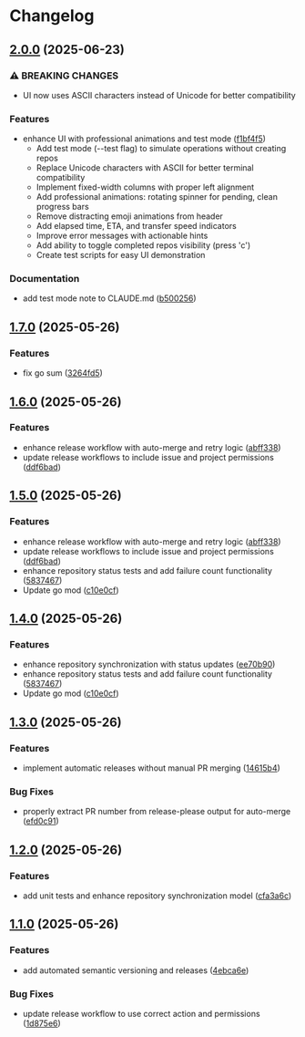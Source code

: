 # Changelog

## [2.0.0](https://github.com/jdmcgrath/orgsync/compare/v1.7.0...v2.0.0) (2025-06-23)

### ⚠ BREAKING CHANGES

* UI now uses ASCII characters instead of Unicode for better compatibility

### Features

* enhance UI with professional animations and test mode ([f1bf4f5](https://github.com/jdmcgrath/orgsync/commit/f1bf4f5))
  - Add test mode (--test flag) to simulate operations without creating repos
  - Replace Unicode characters with ASCII for better terminal compatibility
  - Implement fixed-width columns with proper left alignment
  - Add professional animations: rotating spinner for pending, clean progress bars
  - Remove distracting emoji animations from header
  - Add elapsed time, ETA, and transfer speed indicators
  - Improve error messages with actionable hints
  - Add ability to toggle completed repos visibility (press 'c')
  - Create test scripts for easy UI demonstration

### Documentation

* add test mode note to CLAUDE.md ([b500256](https://github.com/jdmcgrath/orgsync/commit/b500256))

## [1.7.0](https://github.com/jdmcgrath/orgsync/compare/v1.6.0...v1.7.0) (2025-05-26)


### Features

* fix go sum ([3264fd5](https://github.com/jdmcgrath/orgsync/commit/3264fd505945216ad1919baf2e5a18793494c74d))

## [1.6.0](https://github.com/jdmcgrath/orgsync/compare/v1.5.0...v1.6.0) (2025-05-26)


### Features

* enhance release workflow with auto-merge and retry logic ([abff338](https://github.com/jdmcgrath/orgsync/commit/abff338162a9c62de4e19e7a3f11df843acd5d18))
* update release workflows to include issue and project permissions ([ddf6bad](https://github.com/jdmcgrath/orgsync/commit/ddf6bad29b73f392a35f6a549b0c6c952464610c))

## [1.5.0](https://github.com/jdmcgrath/orgsync/compare/v1.4.0...v1.5.0) (2025-05-26)


### Features

* enhance release workflow with auto-merge and retry logic ([abff338](https://github.com/jdmcgrath/orgsync/commit/abff338162a9c62de4e19e7a3f11df843acd5d18))
* update release workflows to include issue and project permissions ([ddf6bad](https://github.com/jdmcgrath/orgsync/commit/ddf6bad29b73f392a35f6a549b0c6c952464610c))
* enhance repository status tests and add failure count functionality ([5837467](https://github.com/jdmcgrath/orgsync/commit/5837467fb480f2741834768a3580dd126fb5cddd))
* Update go mod ([c10e0cf](https://github.com/jdmcgrath/orgsync/commit/c10e0cf9d864675875ad43f9442f0b6c28a2d93b))

## [1.4.0](https://github.com/jdmcgrath/orgsync/compare/v1.3.0...v1.4.0) (2025-05-26)


### Features

* enhance repository synchronization with status updates ([ee70b90](https://github.com/jdmcgrath/orgsync/commit/ee70b90fb9414bee44f687be7f310ecb6ef88f5d))
* enhance repository status tests and add failure count functionality ([5837467](https://github.com/jdmcgrath/orgsync/commit/5837467fb480f2741834768a3580dd126fb5cddd))
* Update go mod ([c10e0cf](https://github.com/jdmcgrath/orgsync/commit/c10e0cf9d864675875ad43f9442f0b6c28a2d93b))

## [1.3.0](https://github.com/jdmcgrath/orgsync/compare/v1.2.0...v1.3.0) (2025-05-26)


### Features

* implement automatic releases without manual PR merging ([14615b4](https://github.com/jdmcgrath/orgsync/commit/14615b4e9ddc84c9d1e323b131b9fa723aa24593))


### Bug Fixes

* properly extract PR number from release-please output for auto-merge ([efd0c91](https://github.com/jdmcgrath/orgsync/commit/efd0c9156ee86a955c89786ab6b095cf3aa3b709))

## [1.2.0](https://github.com/jdmcgrath/orgsync/compare/v1.1.0...v1.2.0) (2025-05-26)


### Features

* add unit tests and enhance repository synchronization model ([cfa3a6c](https://github.com/jdmcgrath/orgsync/commit/cfa3a6c5b4d3a35cc9ae01119d06a8336581a2c4))

## [1.1.0](https://github.com/jdmcgrath/orgsync/compare/v1.0.0...v1.1.0) (2025-05-26)


### Features

* add automated semantic versioning and releases ([4ebca6e](https://github.com/jdmcgrath/orgsync/commit/4ebca6e884a54819457b7efab3e00ca682cfcd0b))


### Bug Fixes

* update release workflow to use correct action and permissions ([1d875e6](https://github.com/jdmcgrath/orgsync/commit/1d875e62e4da54d597ff0d7e701f175e426aea8e))
